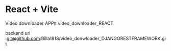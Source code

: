 # React + Vite

Video downloader APP# video_downloader_REACT


backend url  :git@github.com:Billa1818/video_donwloader_DJANGORESTFRAMEWORK.git
